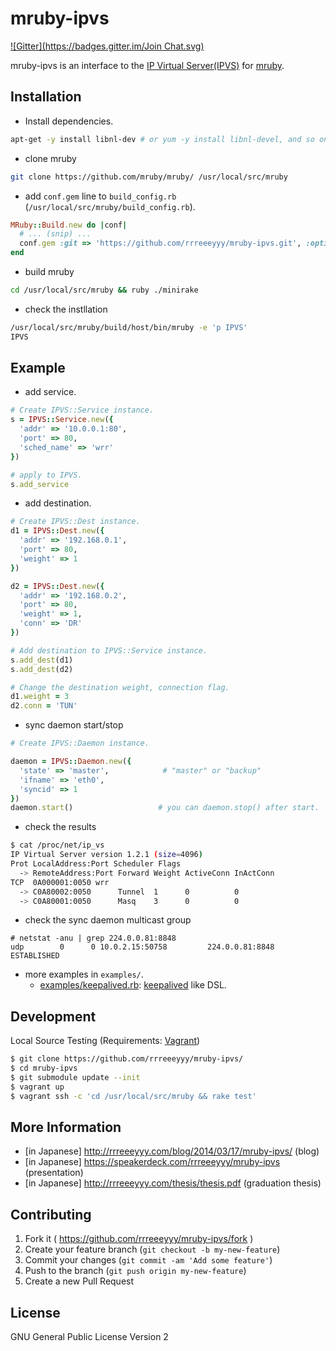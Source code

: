 # mruby-ipvs

[![Gitter](https://badges.gitter.im/Join Chat.svg)](https://gitter.im/rrreeeyyy/mruby-ipvs?utm_source=badge&utm_medium=badge&utm_campaign=pr-badge)

mruby-ipvs is an interface to the [IP Virtual Server(IPVS)](http://www.linuxvirtualserver.org/software/ipvs.html) for [mruby](https://github.com/mruby/mruby/).

## Installation

* Install dependencies.

```bash
apt-get -y install libnl-dev # or yum -y install libnl-devel, and so on...
```

* clone mruby

```bash
git clone https://github.com/mruby/mruby/ /usr/local/src/mruby
```

* add `conf.gem` line to `build_config.rb` (`/usr/local/src/mruby/build_config.rb`).

```ruby
MRuby::Build.new do |conf|
  # ... (snip) ...
  conf.gem :git => 'https://github.com/rrreeeyyy/mruby-ipvs.git', :options => '--recursive'
end
```

* build mruby

```bash
cd /usr/local/src/mruby && ruby ./minirake
```

* check the instllation

```bash
/usr/local/src/mruby/build/host/bin/mruby -e 'p IPVS'
IPVS
```

## Example

* add service.

```ruby
# Create IPVS::Service instance.
s = IPVS::Service.new({
  'addr' => '10.0.0.1:80',
  'port' => 80,
  'sched_name' => 'wrr'
})

# apply to IPVS.
s.add_service
```

* add destination.

```ruby
# Create IPVS::Dest instance.
d1 = IPVS::Dest.new({
  'addr' => '192.168.0.1',
  'port' => 80,
  'weight' => 1
})

d2 = IPVS::Dest.new({
  'addr' => '192.168.0.2',
  'port' => 80,
  'weight' => 1,
  'conn' => 'DR'
})

# Add destination to IPVS::Service instance.
s.add_dest(d1)
s.add_dest(d2)

# Change the destination weight, connection flag.
d1.weight = 3
d2.conn = 'TUN'
```

* sync daemon start/stop

```ruby
# Create IPVS::Daemon instance.

daemon = IPVS::Daemon.new({
  'state' => 'master',            # "master" or "backup"
  'ifname' => 'eth0',
  'syncid' => 1
})
daemon.start()                   # you can daemon.stop() after start.
```

* check the results

```bash
$ cat /proc/net/ip_vs
IP Virtual Server version 1.2.1 (size=4096)
Prot LocalAddress:Port Scheduler Flags
  -> RemoteAddress:Port Forward Weight ActiveConn InActConn
TCP  0A000001:0050 wrr
  -> C0A80002:0050      Tunnel  1      0          0
  -> C0A80001:0050      Masq    3      0          0
```

* check the sync daemon multicast group

```
# netstat -anu | grep 224.0.0.81:8848
udp        0      0 10.0.2.15:50758         224.0.0.81:8848         ESTABLISHED
```

* more examples in `examples/`.
    * [examples/keepalived.rb](./examples/keepalived.rb): [keepalived](https://github.com/acassen/keepalived/commits/master) like DSL.

## Development

Local Source Testing (Requirements: [Vagrant](https://www.vagrantup.com/))

```bash
$ git clone https://github.com/rrreeeyyy/mruby-ipvs/
$ cd mruby-ipvs
$ git submodule update --init
$ vagrant up
$ vagrant ssh -c 'cd /usr/local/src/mruby && rake test'
```

## More Information

* [in Japanese] http://rrreeeyyy.com/blog/2014/03/17/mruby-ipvs/ (blog)
* [in Japanese] https://speakerdeck.com/rrreeeyyy/mruby-ipvs (presentation)
* [in Japanese] http://rrreeeyyy.com/thesis/thesis.pdf (graduation thesis)

## Contributing

1. Fork it ( https://github.com/rrreeeyyy/mruby-ipvs/fork )
2. Create your feature branch (`git checkout -b my-new-feature`)
3. Commit your changes (`git commit -am 'Add some feature'`)
4. Push to the branch (`git push origin my-new-feature`)
5. Create a new Pull Request

## License

GNU General Public License Version 2
